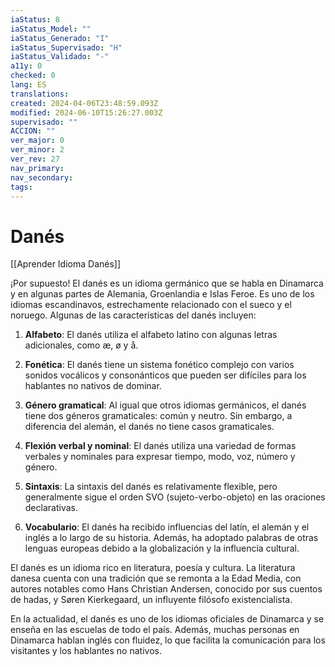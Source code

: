 ```yaml
---
iaStatus: 8
iaStatus_Model: ""
iaStatus_Generado: "I"
iaStatus_Supervisado: "H"
iaStatus_Validado: "-"
a11y: 0
checked: 0
lang: ES
translations: 
created: 2024-04-06T23:48:59.093Z
modified: 2024-06-10T15:26:27.003Z
supervisado: ""
ACCION: ""
ver_major: 0
ver_minor: 2
ver_rev: 27
nav_primary: 
nav_secondary: 
tags:
---
```

# Danés

[[Aprender Idioma Danés]]

¡Por supuesto! El danés es un idioma germánico que se habla en Dinamarca y en algunas partes de Alemania, Groenlandia e Islas Feroe. Es uno de los idiomas escandinavos, estrechamente relacionado con el sueco y el noruego. Algunas de las características del danés incluyen:

1. **Alfabeto**: El danés utiliza el alfabeto latino con algunas letras adicionales, como æ, ø y å.

2. **Fonética**: El danés tiene un sistema fonético complejo con varios sonidos vocálicos y consonánticos que pueden ser difíciles para los hablantes no nativos de dominar.

3. **Género gramatical**: Al igual que otros idiomas germánicos, el danés tiene dos géneros gramaticales: común y neutro. Sin embargo, a diferencia del alemán, el danés no tiene casos gramaticales.

4. **Flexión verbal y nominal**: El danés utiliza una variedad de formas verbales y nominales para expresar tiempo, modo, voz, número y género.

5. **Sintaxis**: La sintaxis del danés es relativamente flexible, pero generalmente sigue el orden SVO (sujeto-verbo-objeto) en las oraciones declarativas.

6. **Vocabulario**: El danés ha recibido influencias del latín, el alemán y el inglés a lo largo de su historia. Además, ha adoptado palabras de otras lenguas europeas debido a la globalización y la influencia cultural.

El danés es un idioma rico en literatura, poesía y cultura. La literatura danesa cuenta con una tradición que se remonta a la Edad Media, con autores notables como Hans Christian Andersen, conocido por sus cuentos de hadas, y Søren Kierkegaard, un influyente filósofo existencialista.

En la actualidad, el danés es uno de los idiomas oficiales de Dinamarca y se enseña en las escuelas de todo el país. Además, muchas personas en Dinamarca hablan inglés con fluidez, lo que facilita la comunicación para los visitantes y los hablantes no nativos.